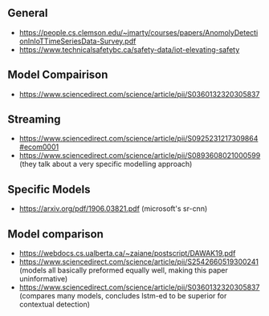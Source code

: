 
## General

 - https://people.cs.clemson.edu/~jmarty/courses/papers/AnomolyDetectionInIoTTimeSeriesData-Survey.pdf
 - https://www.technicalsafetybc.ca/safety-data/iot-elevating-safety

## Model Compairison

- https://www.sciencedirect.com/science/article/pii/S0360132320305837


## Streaming

- https://www.sciencedirect.com/science/article/pii/S0925231217309864#ecom0001
- https://www.sciencedirect.com/science/article/pii/S0893608021000599 (they talk about a very specific modelling approach)

## Specific Models

- https://arxiv.org/pdf/1906.03821.pdf (microsoft's sr-cnn)

## Model comparison

- https://webdocs.cs.ualberta.ca/~zaiane/postscript/DAWAK19.pdf
- https://www.sciencedirect.com/science/article/pii/S2542660519300241 (models all basically preformed equally well, making this paper uninformative)
- https://www.sciencedirect.com/science/article/pii/S0360132320305837 (compares many models, concludes lstm-ed to be superior for contextual detection)

